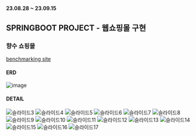 #### 23.08.28 ~ 23.09.15 
## SPRINGBOOT PROJECT - 웹쇼핑몰 구현<br>
### 향수 쇼핑몰<br>
[benchmarking site](https://perfumegraphy.com/)
<br>
#### ERD
![image](https://github.com/maybemsml/web_shopping/assets/146705618/c34e9562-fdc5-483b-8749-55836c395baa)
<br>
#### DETAIL
![슬라이드3](https://github.com/maybemsml/web_shopping/assets/146705618/73ea4180-feca-4d09-82a0-037ec1f730c7)
![슬라이드4](https://github.com/maybemsml/web_shopping/assets/146705618/975eccf8-9d9d-40eb-89ec-e8b3d79a8d9a)
![슬라이드5](https://github.com/maybemsml/web_shopping/assets/146705618/c9c6eed3-2dfc-4018-9fb5-da1a520bb814)
![슬라이드6](https://github.com/maybemsml/web_shopping/assets/146705618/ba40b70c-644f-482e-863d-3b1b056a0495)
![슬라이드7](https://github.com/maybemsml/web_shopping/assets/146705618/2d9f2e4e-4363-4ddf-a5c0-c22939ec0bcb)
![슬라이드8](https://github.com/maybemsml/web_shopping/assets/146705618/3320a458-bf09-4ad4-8641-784c7b59a0e6)
![슬라이드9](https://github.com/maybemsml/web_shopping/assets/146705618/759c4616-04ce-4da8-838e-1801cb92057f)
![슬라이드10](https://github.com/maybemsml/web_shopping/assets/146705618/983dde10-5f38-4ef6-8da8-87439b02297d)
![슬라이드11](https://github.com/maybemsml/web_shopping/assets/146705618/2652edf3-0606-4eb5-b995-3c954a1d466e)
![슬라이드12](https://github.com/maybemsml/web_shopping/assets/146705618/fcf1170f-8a8a-4998-bbd6-b871cd1b976c)
![슬라이드13](https://github.com/maybemsml/web_shopping/assets/146705618/ed71c5ed-25ff-436e-a78f-3440f251d8da)
![슬라이드14](https://github.com/maybemsml/web_shopping/assets/146705618/995145d0-6a05-4cb8-bea4-07d9b8e2b358)
![슬라이드15](https://github.com/maybemsml/web_shopping/assets/146705618/73d65479-4d04-4a1a-bbee-3e1377a16085)
![슬라이드16](https://github.com/maybemsml/web_shopping/assets/146705618/9241ada7-224e-44ad-a0f7-be4d933b8981)
![슬라이드17](https://github.com/maybemsml/web_shopping/assets/146705618/a9caa3ea-5ff5-4f2d-b46a-e1103d80da72)






